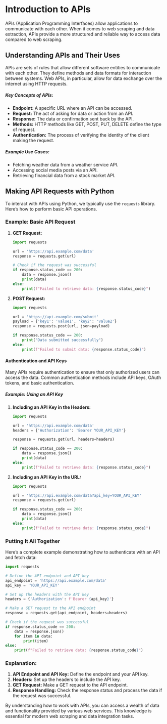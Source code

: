# Introduction to APIs

APIs (Application Programming Interfaces) allow applications to communicate with each other. When it comes to web scraping and data extraction, APIs provide a more structured and reliable way to access data compared to web scraping.

## Understanding APIs and Their Uses

APIs are sets of rules that allow different software entities to communicate with each other. They define methods and data formats for interaction between systems. Web APIs, in particular, allow for data exchange over the internet using HTTP requests.

##### Key Concepts of APIs:
- **Endpoint:** A specific URL where an API can be accessed.
- **Request:** The act of asking for data or action from an API.
- **Response:** The data or confirmation sent back by the API.
- **Methods:** HTTP methods like GET, POST, PUT, DELETE define the type of request.
- **Authentication:** The process of verifying the identity of the client making the request.

##### Example Use Cases:
- Fetching weather data from a weather service API.
- Accessing social media posts via an API.
- Retrieving financial data from a stock market API.

## Making API Requests with Python

To interact with APIs using Python, we typically use the `requests` library. Here’s how to perform basic API operations.

### Example: Basic API Request

1. **GET Request:**

   ```python
   import requests

   url = 'https://api.example.com/data'
   response = requests.get(url)

   # Check if the request was successful
   if response.status_code == 200:
       data = response.json()
       print(data)
   else:
       print(f"Failed to retrieve data: {response.status_code}")
   ```

2. **POST Request:**

   ```python
   import requests
   
   url = 'https://api.example.com/submit'
   payload = {'key1': 'value1', 'key2': 'value2'}
   response = requests.post(url, json=payload)
   
   if response.status_code == 200:
       print("Data submitted successfully")
   else:
       print(f"Failed to submit data: {response.status_code}")
   ```

#### Authentication and API Keys

Many APIs require authentication to ensure that only authorized users can access the data. Common authentication methods include API keys, OAuth tokens, and basic authentication.

##### Example: Using an API Key

1. **Including an API Key in the Headers:**

   ```python
   import requests

   url = 'https://api.example.com/data'
   headers = {'Authorization': 'Bearer YOUR_API_KEY'}

   response = requests.get(url, headers=headers)

   if response.status_code == 200:
       data = response.json()
       print(data)
   else:
       print(f"Failed to retrieve data: {response.status_code}")
   ```

2. **Including an API Key in the URL:**

   ```python
   import requests
   
   url = 'https://api.example.com/data?api_key=YOUR_API_KEY'
   response = requests.get(url)
   
   if response.status_code == 200:
       data = response.json()
       print(data)
   else:
       print(f"Failed to retrieve data: {response.status_code}")
   ```

### Putting It All Together

Here’s a complete example demonstrating how to authenticate with an API and fetch data:

```python
import requests

# Define the API endpoint and API key
api_endpoint = 'https://api.example.com/data'
api_key = 'YOUR_API_KEY'

# Set up the headers with the API key
headers = {'Authorization': f'Bearer {api_key}'}

# Make a GET request to the API endpoint
response = requests.get(api_endpoint, headers=headers)

# Check if the request was successful
if response.status_code == 200:
    data = response.json()
    for item in data:
        print(item)
else:
    print(f"Failed to retrieve data: {response.status_code}")
```

### Explanation:
1. **API Endpoint and API Key:** Define the endpoint and your API key.
2. **Headers:** Set up the headers to include the API key.
3. **GET Request:** Make a GET request to the API endpoint.
4. **Response Handling:** Check the response status and process the data if the request was successful.

By understanding how to work with APIs, you can access a wealth of data and functionality provided by various web services. This knowledge is essential for modern web scraping and data integration tasks.
